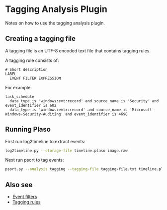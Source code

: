 # Tagging Analysis Plugin

Notes on how to use the tagging analysis plugin.

## Creating a tagging file

A tagging file is an UTF-8 encoded text file that contains tagging rules.

A tagging rule consists of:

```
# Short description
LABEL
  EVENT FILTER EXPRESSION
```

For example:

```
task_schedule
  data_type is 'windows:evt:record' and source_name is 'Security' and event_identifier is 602
  data_type is 'windows:evtx:record' and source_name is 'Microsoft-Windows-Security-Auditing' and event_identifier is 4698
```

## Running Plaso

First run log2timeline to extract events:

```bash
log2timeline.py --storage-file timeline.plaso image.raw
```

Next run psort to tag events:

```bash
psort.py --analysis tagging --tagging-file tagging-file.txt timeline.plaso
```

## Also see

* [Event filters](Event-filters.md)
* [Tagging rules](Tagging-Rules.md)
